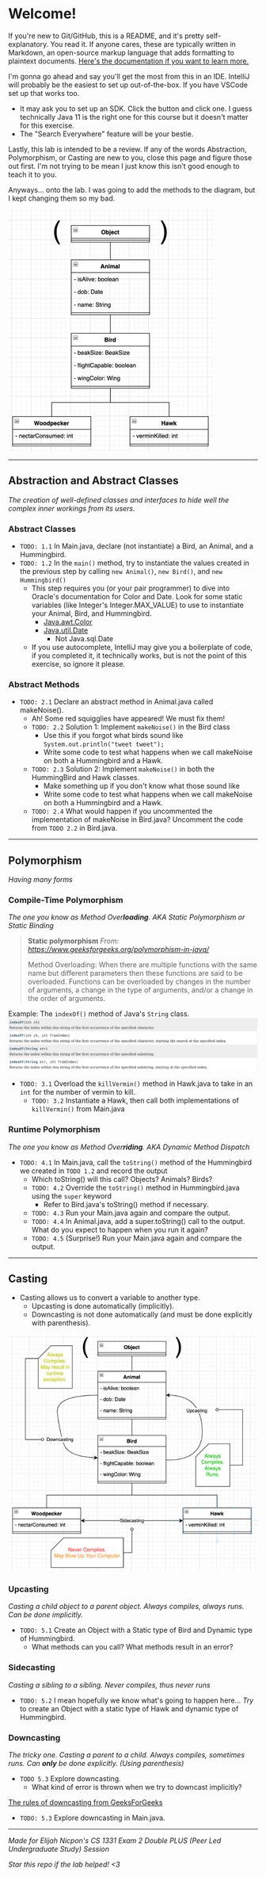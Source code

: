 # Welcome!
If you're new to Git/GitHub, this is a README, and it's pretty self-explanatory. You read it. If anyone cares, these are typically written in Markdown, an open-source markup language that adds formatting to plaintext documents. [Here's the documentation if you want to learn more.](https://www.markdownguide.org/cheat-sheet/)

I'm gonna go ahead and say you'll get the most from this in an IDE. IntelliJ will probably be the easiest to set up out-of-the-box. If you have VSCode set up that works too.
- It may ask you to set up an SDK. Click the button and click one. I guess technically Java 11 is the right one for this course but it doesn't matter for this exercise.
- The "Search Everywhere" feature will be your bestie.

Lastly, this lab is intended to be a review. If any of the words Abstraction, Polymorphism, or Casting are new to you, close this page and figure those out first.
I'm not trying to be mean I just know this isn't good enough to teach it to you. 

Anyways... onto the lab. I was going to add the methods to the diagram, but I kept changing them so my bad.


![img.png](img.png)

***
## Abstraction and Abstract Classes
*The creation of well-defined classes and interfaces to hide well the complex inner workings from its users.*

### Abstract Classes
- `TODO: 1.1` In Main.java, declare (not instantiate) a Bird, an Animal, and a Hummingbird.
- `TODO: 1.2` In the `main()` method, try to instantiate the values created in the previous step by calling `new Animal()`, `new Bird()`, and `new Hummingbird()`
  - This step requires you (or your pair programmer) to dive into Oracle's documentation for Color and Date. Look for some static variables (like Integer's Integer.MAX_VALUE) to use to instantiate your Animal, Bird, and Hummingbird.
    - [Java.awt.Color](https://docs.oracle.com/javase/7/docs/api/java/awt/Color.html)
    - [Java.util.Date](https://docs.oracle.com/javase/8/docs/api/java/util/Date.html)
      - Not Java.sql.Date
  - If you use autocomplete, IntelliJ may give you a boilerplate of code, if you completed it, it technically works, but is not the point of this exercise, so ignore it please.

### Abstract Methods
- `TODO: 2.1` Declare an abstract method in Animal.java called makeNoise().
  - Ah! Some red squigglies have appeared! We must fix them!
  - `TODO: 2.2` Solution 1: Implement `makeNoise()` in the Bird class
    - Use this if you forgot what birds sound like `System.out.println("tweet tweet");`
    - Write some code to test what happens when we call makeNoise on both a Hummingbird and a Hawk.
  - `TODO: 2.3` Solution 2: Implement `makeNoise()` in both the HummingBird and Hawk classes.
    - Make something up if you don't know what those sound like
    - Write some code to test what happens when we call makeNoise on both a Hummingbird and a Hawk.
  - `TODO: 2.4` What would happen if you uncommented the implementation of makeNoise in Bird.java? Uncomment the code from `TODO 2.2` in Bird.java.

***
## Polymorphism
*Having many forms*
### Compile-Time Polymorphism
*The one you know as Method Over**loading**. AKA Static Polymorphism or Static Binding*
> **Static polymorphism** *From: https://www.geeksforgeeks.org/polymorphism-in-java/*
> 
> Method Overloading: When there are multiple functions with the same name but different parameters then these functions are said to be overloaded. Functions can be overloaded by changes in the number of arguments, a change in the type of arguments, and/or a change in the order of arguments.

Example: The `indexOf()` method of Java's `String` class. 
![img_1.png](img_1.png)

- `TODO: 3.1` Overload the `killVermin()` method in Hawk.java to take in an `int` for the number of vermin to kill.
  - `TODO: 3.2` Instantiate a Hawk, then call both implementations of `killVermin()` from Main.java

### Runtime Polymorphism
*The one you know as Method Over**riding**. AKA Dynamic Method Dispatch*

- `TODO: 4.1` In Main.java, call the `toString()` method of the Hummingbird we created in `TODO 1.2` and record the output
    - Which toString() will this call? Objects? Animals? Birds?
  - `TODO: 4.2` Override the `toString()` method in Hummingbird.java using the `super` keyword
    - Refer to Bird.java's toString() method if necessary.
  - `TODO: 4.3` Run your Main.java again and compare the output.
  - `TODO: 4.4` In Animal.java, add a super.toString() call to the output. What do you expect to happen when you run it again?
  - `TODO: 4.5` (Surprise!) Run your Main.java again and compare the output.

***
## Casting
- Casting allows us to convert a variable to another type.
  - Upcasting is done automatically (implicitly).
  - Downcasting is not done automatically (and must be done explicitly with parenthesis).

![img_2.png](img_2.png)

### Upcasting
*Casting a child object to a parent object. Always compiles, always runs. Can be done implicitly.*

- `TODO: 5.1` Create an Object with a Static type of Bird and Dynamic type of Hummingbird.
  - What methods can you call? What methods result in an error?

### Sidecasting
*Casting a sibling to a sibling. Never compiles, thus never runs*

- `TODO: 5.2` I mean hopefully we know what's going to happen here... *Try* to create an Object with a static type of Hawk and dynamic type of Hummingbird.

### Downcasting
*The tricky one. Casting a parent to a child. Always compiles, sometimes runs. Can **only** be done explicitly. (Using parenthesis)*

- `TODO 5.3` Explore downcasting.
  - What kind of error is thrown when we try to downcast implicitly?

[The rules of downcasting from GeeksForGeeks](https://www.geeksforgeeks.org/rules-of-downcasting-objects-in-java/?ref=rp)

- `TODO: 5.3` Explore downcasting in Main.java.

***
*Made for Elijah Nicpon's CS 1331 Exam 2 Double PLUS (Peer Led Undergraduate Study) Session*

*Star this repo if the lab helped! <3*